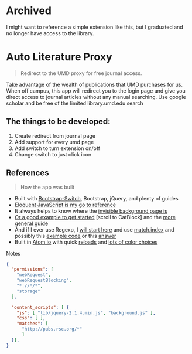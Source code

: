 # Archived

I might want to reference a simple extension like this, but I graduated and no longer have access to the library.

Auto Literature Proxy
===================
> Redirect to the UMD proxy for free journal access.

<!-- # Available for free on the [chrome appstore](link) -->

Take advantage of the wealth of publications that UMD purchases for us. When off campus, this app will redirect you to the login page and give you direct access to journal articles without any manual searching. Use google scholar and be free of the limited library.umd.edu search

## The things to be developed:
1. Create redirect from journal page
1. Add support for every umd page
1. Add switch to turn extension on/off
1. Change switch to just click icon

## References
> How the app was built

- Built with [Bootstrap-Switch](http://www.bootstrap-switch.org/), Bootstrap, jQuery, and plenty of guides
- [Eloquent JavaScript is my go to reference](http://eloquentjavascript.net/03_functions.html)
- It always helps to know where the [invisible background page is](http://stackoverflow.com/questions/10257301/where-to-read-console-messages-from-background-js-in-a-chrome-extension)
- [Or a good example to get started](https://developer.chrome.com/extensions/samples#search:webrequest) [scroll to CatBlock] and the [more general guide](https://developer.chrome.com/extensions/webRequest#event-onBeforeRequest)
- And if I ever use Regexp, I [will start here](http://regexr.com/) and use [match.index](http://stackoverflow.com/questions/2295657/return-positions-of-a-regex-match-in-javascript) and possibly this [example code](https://github.com/blunderboy/requestly/blob/master/src/background/background.js#L148) or this [answer](http://stackoverflow.com/questions/3809401/what-is-a-good-regular-expression-to-match-a-url)
- Built in [Atom.io](https://atom.io/) with quick [reloads](https://chrome.google.com/webstore/detail/extensions-reloader/fimgfedafeadlieiabdeeaodndnlbhid) and [lots of color choices](http://coolors.co/app/)

Notes
```json
{
  "permissions": [
  	"webRequest",
  	"webRequestBlocking",
  	"*://*/*",
  	"storage"
  ],

  "content_scripts": [ {
    "js": [ "lib/jquery-2.1.4.min.js", "background.js" ],
    "css": [ ],
    "matches": [
      "http://pubs.rsc.org/*"
      ]
  }],
}
```
